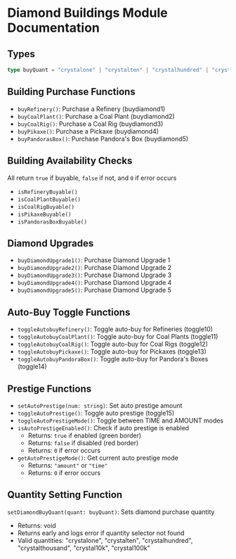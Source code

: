# Diamond Buildings Module Documentation

## Types
```typescript
type buyQuant = "crystalone" | "crystalten" | "crystalhundred" | "crystalthousand" | "crystal10k" | "crystal100k";
```

## Building Purchase Functions
- `buyRefinery()`: Purchase a Refinery (buydiamond1)
- `buyCoalPlant()`: Purchase a Coal Plant (buydiamond2)
- `buyCoalRig()`: Purchase a Coal Rig (buydiamond3)
- `buyPikaxe()`: Purchase a Pickaxe (buydiamond4)
- `buyPandorasBox()`: Purchase Pandora's Box (buydiamond5)

## Building Availability Checks
All return `true` if buyable, `false` if not, and `0` if error occurs
- `isRefineryBuyable()`
- `isCoalPlantBuyable()`
- `isCoalRigBuyable()`
- `isPikaxeBuyable()`
- `isPandorasBoxBuyable()`

## Diamond Upgrades
- `buyDiamondUpgrade1()`: Purchase Diamond Upgrade 1
- `buyDiamondUpgrade2()`: Purchase Diamond Upgrade 2
- `buyDiamondUpgrade3()`: Purchase Diamond Upgrade 3
- `buyDiamondUpgrade4()`: Purchase Diamond Upgrade 4
- `buyDiamondUpgrade5()`: Purchase Diamond Upgrade 5

## Auto-Buy Toggle Functions
- `toggleAutobuyRefinery()`: Toggle auto-buy for Refineries (toggle10)
- `toggleAutobuyCoalPlant()`: Toggle auto-buy for Coal Plants (toggle11)
- `toggleAutobuyCoalRig()`: Toggle auto-buy for Coal Rigs (toggle12)
- `toggleAutobuyPickaxe()`: Toggle auto-buy for Pickaxes (toggle13)
- `toggleAutobuyPandoraBox()`: Toggle auto-buy for Pandora's Boxes (toggle14)

## Prestige Functions
- `setAutoPrestige(num: string)`: Set auto prestige amount
- `toggleAutoPrestige()`: Toggle auto prestige (toggle15)
- `toggleAutoPrestigeMode()`: Toggle between TIME and AMOUNT modes
- `isAutoPrestigeEnabled()`: Check if auto prestige is enabled
  - Returns: `true` if enabled (green border)
  - Returns: `false` if disabled (red border)
  - Returns: `0` if error occurs
- `getAutoPrestigeMode()`: Get current auto prestige mode
  - Returns: `"amount"` or `"time"`
  - Returns: `0` if error occurs

## Quantity Setting Function
`setDiamondBuyQuant(quant: buyQuant)`: Sets diamond purchase quantity
- Returns: void
- Returns early and logs error if quantity selector not found
- Valid quantities: "crystalone", "crystalten", "crystalhundred", "crystalthousand", "crystal10k", "crystal100k"